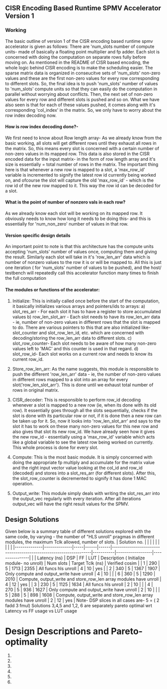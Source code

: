 ## CISR Encoding Based Runtime SPMV Accelerator Version 1
### Working
The basic outline of version 1 of the CISR encoding based runtime spmv accelerator is given as follows:
There are 'num\_slots number of compute units- made of basically a floating point multiplier and fp adder. Each slot is concerned with doing the computation on separate rows fully before moving on. As mentioned in the README of CISR based encoding, the whole logic behind CISR encoding is to make the scheduling easier. The sparse matrix data is organized in conseucitve sets of 'num\_slots' non-zero values and these are the first non-zero values for every row corresponding to different slots. So, the final idea is to push 'num\_slots' number of values to 'num\_slots' compute units so that they can easily do the computation in parallel without worrying about conflicts. Then, the next set of non-zero values for every row and different slots is pushed and so on. What we have also seen is that for each of these values pushed, it comes along with it's corresponding 'col\_index' in the matrix. So, we only have to worry about the row index decoding now. 
#### How is row index decoding done?-
We first need to know about Row length array- As we already know from the basic working, all slots will get different rows until they exhaust all rows in the matrix. So, this means every slot is concerned with a certain number of non-zero values in its mapped row. This data is also stored in the CISR encoded data for the input matrix- in the form of row length array and it's size is essentially = total number of rows in the matrix. The important thing here is that whenever a new row is mapped to a slot, a 'max\_row\_id' variable is incremented to signify the latest row id currently being worked on, and ofcourse the slot will capture the old 'max\_row\_id' - which is the row id of the new row mapped to it. This way the row id can be decoded for a slot. 
#### What is the point of number of nonzero vals in each row?
As we already know each slot will be working on its mapped row. It obviously needs to know how long it needs to be doing this- and this is essentially for 'num\_non\_zero' number of values in that row.

#### Version specific design details 
An important point to note is that this architecture has the compute units accepting 'num\_slots' number of values once, computing them and giving the result. Similarly each slot will take in it's 'row\_len\_arr' data which is number of nonzero values to the row it is or will be mapped to. All this is just one iteration ( for 'num\_slots' number of values to be pushed), and the host/ testbench will repeatedly call this accelerator function many times to finish the full computation

#### The modules or functions of the accelerator:
1. Initialize:  This is initially called once before the start of the computation, it basically initializes various arrays and pointers/ids to arrays:
a) slot\_res\_arr - For each slot it has to have a register to store accumulated values
b) row\_len\_slot\_arr - Each slot needs to have its row\_len\_arr data - ie, number of non-zero values in different rows that the slot is mapped to do. There are various pointers to this that are also initialized like- slot\_counter and slot\_row\_len\_id, etc. which are concerned with decoding/storing the row\_len\_arr data to different slots.
c) slot\_row\_counter- Each slot needs to be aware of how many non-zero values left to 'MAC' and this counter is used in that regard.
d) slot\_row\_id- Each slot works on a current row and needs to know its current row\_id.

2. Store\_row\_len\_arr:  As the name suggests, this module is responsible to push the different 'row\_len\_arr' data - ie, the number of non-zero values in different rows mapped to a slot into an array for every slot('row\_len\_slot\_arr'). This is done until we exhaust total number of rows in original matrix.

3.  CISR\_decoder: This is responsible to perform row\_id decoding whenever a slot is mapped to a new row (ie, when its done with its old row). It essentially goes through all the slots sequentially, checks if the slot is done with its particular row or not, if it is done then a new row can be taken up for it. So, now it looks into 'row\_len\_slot\_arr' and says to the slot it has to work on these many non-zero values for this new row and also gives that slot its new row\_id. We have already seen how it gives the new row\_id - essentially using a 'max\_row\_id' variable which acts like a global variable to see the latest row being worked on currently. This whole process is done for every slot.

4. Compute: This is the most basic module. It is simply concerned with doing the appropriate fp multiply and accumulate for the matrix value and the right input vector value looking at the col\_id and row\_id (decoded) and stores into a slot\_res\_arr (for different slots). After this, the  slot\_row\_counter is decremented to signify it has done 1 MAC operation.

5. Output\_write: This module simply deals with writing the slot\_res\_arr into the output\_vec regularly with every iteration. After all iterations output\_vec will have the right result values for the SPMV.
 

## Design Solutions
Given below is a summary table of different solutions explored with the same code, by varying - the number of "HLS unroll" pragmas in different modules, the maximum Tclk allowed, number of slots.
| Solution no. |              |     |      |      |                                                                   |           |                  |                |
|--------------|--------------|-----|------|------|-------------------------------------------------------------------|-----------|------------------|----------------|
|              | Latency (ns) | DSP | FF   | LUT  | Description ( Initialize module- no unroll)                       | Num slots | Target Tclk (ns) | Verified cosim |
| 1            | 290          | 5   | 1713 | 2355 | All funcs hls unroll                                              | 4         | 10               | yes            |
| 2            | 340          | 5   | 1367 | 1907 | Only compute and output\_write have unroll                         | 4         | 10               |                |
| 6            | 360          | 5   | 1290 | 2010 | Compute, output\_write and store\_row\_len array modules have unroll | 4         | 12               | yes            |
| 3            | 230          | 5   | 1125 | 1634 | All funcs hls unroll                                              | 2         | 10               |                |
| 4            | 270          | 5   | 936  | 1627 | Only compute and output\_write have unroll                         | 2         | 10               |                |
| 5            | 288          | 5   | 898  | 1608 | Compute, output\_write and store\_row\_len array modules have unroll | 2         | 12               | yes            |
Note- DSP slices in all cases are- 5 = ( 2 fadd 3 fmul)
Solutions 3,4,5 and 1,2, 6 are separately pareto optimal wrt Latency vs FF usage vs LUT usage
# Design Descriptions and Pareto-optimality
1.  
2. 
3.
4.
5.
6.

